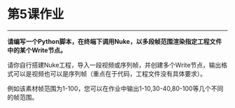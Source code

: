 # 第5课作业
---
**请编写一个Python脚本，在终端下调用Nuke，以多段帧范围渲染指定工程文件中的某个Write节点。**

请你自行搭建Nuke工程，导入一段视频或序列帧，并创建多个Write节点，输出格式可以是视频也可以是序列帧（重点在于代码，工程文件没有具体要求）。

例如该素材帧范围为1-100，您可以在作业中输出1-10,30-40,80-100等几个不同的帧范围。
